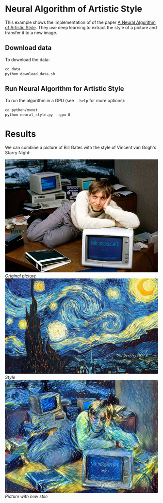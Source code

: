 # Neural Algorithm of Artistic Style

This example shows the implementation of of the paper [A Neural Algorithm of Artistic Style](http://arxiv.org/abs/1508.06576). They use deep learning to extract the style of a picture and transfer it to a new image. 


## Download data
To download the data:

	cd data
	python download_data.sh

## Run Neural Algorithm for Artistic Style

To run the algorithm in a GPU (see `--help` for more options):
    
	cd python/mxnet  
	python neural_style.py --gpu 0 

# Results
We can combine a picture of Bill Gates with the style of Vincent van Gogh's Starry Night:

![Bill Gates](data/bill-gates-desk.jpg)
*Original picture*
![Starry Night](data/starry_night.jpg)
*Style*
![Bill Gates with Starry Night style](data/bill-gates-desk-starry.jpg)
*Picture with new stile*